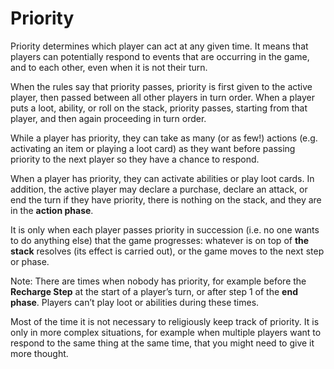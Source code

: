 # Priority

Priority determines which player can act at any given time. It means that players can potentially respond to events that are occurring in the game, and to each other, even when it is not their turn.

When the rules say that priority passes, priority is first given to the active player, then passed between all other players in turn order. When a player puts a loot, ability, or roll on the stack, priority passes, starting from that player, and then again proceeding in turn order.

While a player has priority, they can take as many (or as few!) actions (e.g. activating an item or playing a loot card) as they want before passing priority to the next player so they have a chance to respond.

When a player has priority, they can activate abilities or play loot cards. In addition, the active player may declare a purchase, declare an attack, or end the turn if they have priority, there is nothing on the stack, and they are in the **action phase**.

It is only when each player passes priority in succession (i.e. no one wants to do anything else) that the game progresses: whatever is on top of **the stack** resolves (its effect is carried out), or the game moves to the next step or phase.

Note: There are times when nobody has priority, for example before the **Recharge Step** at the start of a player’s turn, or after step 1 of the **end phase**. Players can’t play loot or abilities during these times.

Most of the time it is not necessary to religiously keep track of priority. It is only in more complex situations, for example when multiple players want to respond to the same thing at the same time, that you might need to give it more thought.


